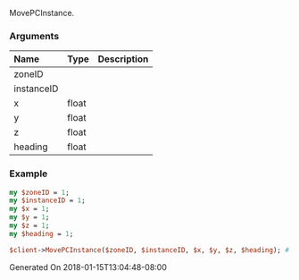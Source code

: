 MovePCInstance.
### Arguments
**Name**|**Type**|**Description**
:---|:---|:---
zoneID||
instanceID||
x|float|
y|float|
z|float|
heading|float|

### Example

```perl
my $zoneID = 1;
my $instanceID = 1;
my $x = 1;
my $y = 1;
my $z = 1;
my $heading = 1;

$client->MovePCInstance($zoneID, $instanceID, $x, $y, $z, $heading); # Returns void
```


Generated On 2018-01-15T13:04:48-08:00